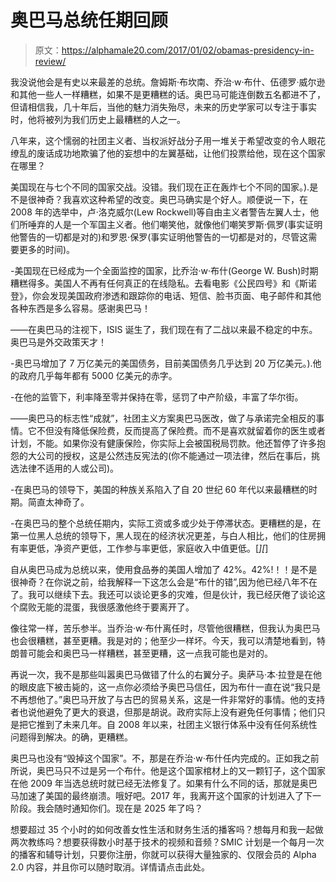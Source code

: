 # 奥巴马总统任期回顾

> 原文：<https://alphamale20.com/2017/01/02/obamas-presidency-in-review/>

我没说他会是有史以来最差的总统。詹姆斯·布坎南、乔治·w·布什、伍德罗·威尔逊和其他一些人一样糟糕，如果不是更糟糕的话。奥巴马可能连倒数五名都进不了，但请相信我，几十年后，当他的魅力消失殆尽，未来的历史学家可以专注于事实时，他将被列为我们历史上最糟糕的人之一。

八年来，这个懦弱的社团主义者、当权派好战分子用一堆关于希望改变的令人眼花缭乱的废话成功地欺骗了他的妄想中的左翼基础，让他们投票给他，现在这个国家在哪里？

美国现在与七个不同的国家交战。没错。我们现在正在轰炸七个不同的国家。).是不是很神奇？我喜欢这种希望的改变。奥巴马确实是个好人。顺便说一下，在 2008 年的选举中，卢·洛克威尔(Lew Rockwell)等自由主义者警告左翼人士，他们所唾弃的人是一个军国主义者。他们嘲笑他，就像他们嘲笑罗斯·佩罗(事实证明他警告的一切都是对的)和罗恩·保罗(事实证明他警告的一切都是对的，尽管这需要更多的时间)。

-美国现在已经成为一个全面监控的国家，比乔治·w·布什(George W. Bush)时期糟糕得多。美国人不再有任何真正的在线隐私。去看电影《公民四号》和《斯诺登》，你会发现美国政府渗透和跟踪你的电话、短信、脸书页面、电子邮件和其他各种东西是多么容易。感谢奥巴马！

——在奥巴马的注视下，ISIS 诞生了，我们现在有了二战以来最不稳定的中东。奥巴马是外交政策天才！

-奥巴马增加了 7 万亿美元的美国债务，目前美国债务几乎达到 20 万亿美元。).他的政府几乎每年都有 5000 亿美元的赤字。

-在他的监管下，利率降至零并保持在零，惩罚了中产阶级，丰富了华尔街。

——奥巴马的标志性“成就”，社团主义方案奥巴马医改，做了与承诺完全相反的事情。它不但没有降低保险费，反而提高了保险费。而不是喜欢就留着你的医生或者计划，不能。如果你没有健康保险，你实际上会被国税局罚款。他还暂停了许多抱怨的大公司的授权，这是公然违反宪法的(你不能通过一项法律，然后在事后，挑选法律不适用的人或公司)。

-在奥巴马的领导下，美国的种族关系陷入了自 20 世纪 60 年代以来最糟糕的时期。简直太神奇了。

-在奥巴马的整个总统任期内，实际工资或多或少处于停滞状态。更糟糕的是，在第一位黑人总统的领导下，黑人现在的经济状况更差，与白人相比，他们的住房拥有率更低，净资产更低，工作参与率更低，家庭收入中值更低。[*][*]

自从奥巴马成为总统以来，使用食品券的美国人增加了 42%。42%!！！是不是很神奇？在你说之前，给我解释一下这怎么会是“布什的错”,因为他已经八年不在了。我可以继续下去。我还可以谈论更多的灾难，但是伙计，我已经厌倦了谈论这个腐败无能的混蛋，我很感激他终于要离开了。

像往常一样，苦乐参半。当乔治·w·布什离任时，尽管他很糟糕，但我认为奥巴马也会很糟糕，甚至更糟。我是对的；他至少一样坏。今天，我可以清楚地看到，特朗普可能会和奥巴马一样糟糕，甚至更糟，这一点我可能也是对的。

再说一次，我不是那些叫嚣奥巴马做错了什么的右翼分子。奥萨马·本·拉登是在他的眼皮底下被击毙的，这一点你必须给予奥巴马信任，因为布什一直在说“我只是不再想他了。”奥巴马开放了与古巴的贸易关系，这是一件非常好的事情。他的支持者也说他避免了更大的衰退，但那是胡说。政府实际上没有避免任何事情；他们只是把它推到了未来几年。自 2008 年以来，社团主义银行体系中没有任何系统性问题得到解决。的确，更糟糕。

奥巴马也没有“毁掉这个国家”。不，那是在乔治·w·布什任内完成的。正如我之前所说，奥巴马只不过是另一个布什。他是这个国家棺材上的又一颗钉子，这个国家在他 2009 年当选总统时就已经无法修复了。如果有什么不同的话，那就是奥巴马加速了美国的最终崩溃。哦好吧。2017 年，我离开这个国家的计划进入了下一阶段。我会随时通知你们。现在是 2025 年了吗？

想要超过 35 个小时的如何改善女性生活和财务生活的播客吗？想每月和我一起做两次教练吗？想要获得数小时基于技术的视频和音频？SMIC 计划是一个每月一次的播客和辅导计划，只要你注册，你就可以获得大量独家的、仅限会员的 Alpha 2.0 内容，并且你可以随时取消。详情请点击此处。